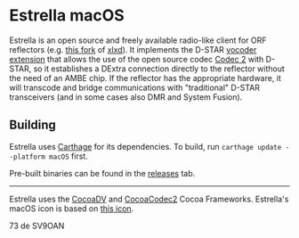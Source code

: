 # Estrella macOS

Estrella is an open source and freely available radio-like client for ORF reflectors (e.g. [this fork](https://github.com/chazapis/xlxd) of [xlxd](https://github.com/LX3JL/xlxd)). It implements the D-STAR [vocoder extension](https://github.com/chazapis/pydv#d-star-vocoder-extension) that allows the use of the open source codec [Codec 2](http://www.rowetel.com/codec2.html) with D-STAR, so it establishes a DExtra connection directly to the reflector without the need of an AMBE chip. If the reflector has the appropriate hardware, it will transcode and bridge communications with "traditional" D-STAR transceivers (and in some cases also DMR and System Fusion).

## Building

Estrella uses [Carthage](https://github.com/Carthage/Carthage) for its dependencies. To build, run `carthage update --platform macOS` first.

Pre-built binaries can be found in the [releases](https://github.com/chazapis/Estrella-macOS/releases) tab.

---

Estrella uses the [CocoaDV](https://github.com/chazapis/CocoaDV) and [CocoaCodec2](https://github.com/chazapis/CocoaCodec2) Cocoa Frameworks. Estrella's macOS icon is based on [this icon](https://www.deviantart.com/rkrusty/art/Reeder-OS-X-464190500).

73 de SV9OAN
